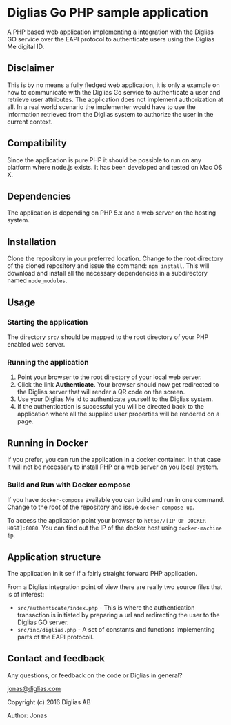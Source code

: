 # Diglias Go PHP sample application
A PHP based web application implementing a integration with the Diglias GO service over the EAPI protocol to authenticate users using the Diglias Me digital ID.

## Disclaimer
This is by no means a fully fledged web application, it is only a example on how to communicate with the Diglias Go service to authenticate a user and retrieve user attributes. The application does not implement authorization at all. In a real world scenario the implementer would have to use the information retrieved from the Diglias system to authorize the user in the current context.

## Compatibility
Since the application is pure PHP it should be possible to run on any platform where node.js exists. It has been developed and tested on Mac OS X. 

## Dependencies
The application is depending on PHP 5.x and a web server on the hosting system.  

## Installation
Clone the repository in your preferred location. Change to the root directory of the cloned repository and issue the command: `npm install`. 
This will download and install all the necessary dependencies in a subdirectory named `node_modules`.

## Usage

### Starting the application
The directory `src/` should be mapped to the root directory of your PHP enabled web server.

### Running the application
1. Point your browser to the root directory of your local web server. 
2. Click the link **Authenticate**. Your browser should now get redirected to the Diglias server that will render a QR code on the screen.
3. Use your Diglias Me id to authenticate yourself to the Diglias system.
4. If the authentication is successful you will be directed back to the application where all the supplied user properties will be rendered on a page.

## Running in Docker

If you prefer, you can run the application in a docker container. In that case it will not be necessary to install PHP or a web server on you local system.

### Build and Run with Docker compose
If you have `docker-compose` available you can build and run in one command. Change to the root of the repository and issue `docker-compose up`.

To access the application point your browser to `http://[IP OF DOCKER HOST]:8080`. You can find out the IP of the docker host using `docker-machine ip`.

## Application structure

The application in it self if a fairly straight forward PHP application.

From a Diglias integration point of view there are really two source files that is of interest:

*  `src/authenticate/index.php` - This is where the authentication transaction is initiated by preparing a url and redirecting the user to the Diglias GO server.
*  `src/inc/diglias.php` - A set of constants and functions implementing parts of the EAPI protocoll.


## Contact and feedback
Any questions, or feedback on the code or Diglias in general?

jonas@diglias.com

Copyright (c) 2016 Diglias AB

Author: Jonas
